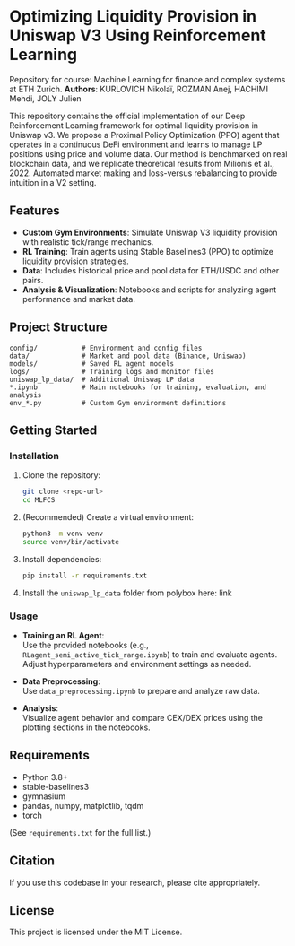 # Optimizing Liquidity Provision in Uniswap V3 Using Reinforcement Learning

Repository for course: Machine Learning for finance and complex systems at ETH Zurich.
**Authors**: KURLOVICH Nikolaï, ROZMAN Anej, HACHIMI Mehdi, JOLY Julien

This repository contains the official implementation of our Deep Reinforcement Learning framework for optimal liquidity provision in Uniswap v3. We propose a Proximal Policy Optimization (PPO) agent that operates in a continuous DeFi environment and learns to manage LP positions using price and volume data. Our method is benchmarked on real blockchain data, and we replicate theoretical results from Milionis et al., 2022. Automated market making and loss-versus rebalancing to provide intuition in a V2 setting.


## Features

- **Custom Gym Environments**: Simulate Uniswap V3 liquidity provision with realistic tick/range mechanics.
- **RL Training**: Train agents using Stable Baselines3 (PPO) to optimize liquidity provision strategies.
- **Data**: Includes historical price and pool data for ETH/USDC and other pairs.
- **Analysis & Visualization**: Notebooks and scripts for analyzing agent performance and market data.

## Project Structure

```
config/           # Environment and config files
data/             # Market and pool data (Binance, Uniswap)
models/           # Saved RL agent models
logs/             # Training logs and monitor files
uniswap_lp_data/  # Additional Uniswap LP data
*.ipynb           # Main notebooks for training, evaluation, and analysis
env_*.py          # Custom Gym environment definitions
```

## Getting Started

### Installation

1. Clone the repository:
   ```bash
   git clone <repo-url>
   cd MLFCS
   ```
2. (Recommended) Create a virtual environment:
   ```bash
   python3 -m venv venv
   source venv/bin/activate
   ```
3. Install dependencies:
   ```bash
   pip install -r requirements.txt
   ```
4. Install the `uniswap_lp_data` folder from polybox here: link

### Usage

- **Training an RL Agent**:  
  Use the provided notebooks (e.g., `RLagent_semi_active_tick_range.ipynb`) to train and evaluate agents.  
  Adjust hyperparameters and environment settings as needed.

- **Data Preprocessing**:  
  Use `data_preprocessing.ipynb` to prepare and analyze raw data.

- **Analysis**:  
  Visualize agent behavior and compare CEX/DEX prices using the plotting sections in the notebooks.

## Requirements

- Python 3.8+
- stable-baselines3
- gymnasium
- pandas, numpy, matplotlib, tqdm
- torch

(See `requirements.txt` for the full list.)

## Citation

If you use this codebase in your research, please cite appropriately.

## License

This project is licensed under the MIT License. 
